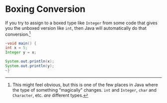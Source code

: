 # Boxing Conversion

If you try to assign to a boxed type like `Integer` from some
code that gives you the unboxed version like `int`, then Java will
automatically do that conversion.[^obvious]

```java
~void main() {
int x = 5;
Integer y = x;

System.out.println(x);
System.out.println(y);
~}
```

[^obvious]: This might feel obvious, but this is one of the few places in Java where the type of something "magically" changes. `int` and `Integer`, `char` and `Character`, etc. *are* different types.